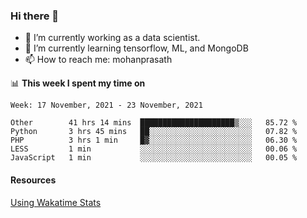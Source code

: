### Hi there 👋

- 🔭 I’m currently working as a data scientist.
- 🌱 I’m currently learning tensorflow, ML, and MongoDB
- 📫 How to reach me: mohanprasath

📊 **This week I spent my time on**
<!--START_SECTION:waka-->
```text
Week: 17 November, 2021 - 23 November, 2021

Other        41 hrs 14 mins  █████████████████████▒░░░   85.72 % 
Python       3 hrs 45 mins   ██░░░░░░░░░░░░░░░░░░░░░░░   07.82 % 
PHP          3 hrs 1 min     █▓░░░░░░░░░░░░░░░░░░░░░░░   06.30 % 
LESS         1 min           ░░░░░░░░░░░░░░░░░░░░░░░░░   00.06 % 
JavaScript   1 min           ░░░░░░░░░░░░░░░░░░░░░░░░░   00.05 % 
```
<!--END_SECTION:waka-->

#### Resources
[Using Wakatime Stats](https://github.com/marketplace/actions/waka-readme)
